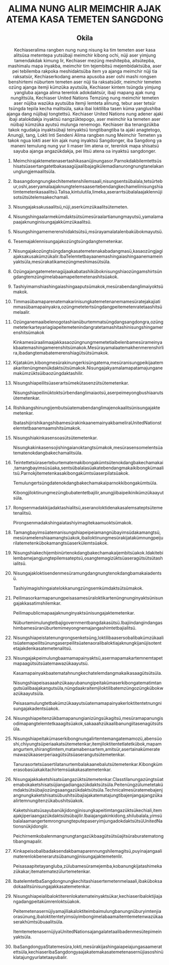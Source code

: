 <h1 align='center'>ALIMA NUNG ALIR MEIMCHIR AJAK ATEMA KASA TEMETEN SANGDONG</h1>
<h2 align='center'>Okila</h2>
<p align='center'>Kechiaseralima rangben nung nung nisung ka tim temeten aser kasa alitsüsa metentepa yutsübaji meimchir kibong ochi, nüji aser yimjung tamendakdak kimung lir,
Kechiaser mezüng meshitepba, aitsütepba, mashimalu mapa inyakba, meimchir tim tejembitsü mejembidaktsüba, aser pei tebilemba rakpoka meshidaktsüba item ya ajanga meimchir nüji tia raksatsür,
Kechiaserkodang anema apusoba aser oshi mashi rongsen benshirtemi nüburtem temeten aser nüji tia raksatsüdir, meimchir temeten ozüng ajanga itemji kümzüka ayutsüla,
Kechiaser kintem tsüngda yimjung yangluba ajanga alima terenlok adokdaktsür, ibaji mapang ajak nung nungittsüla,
Kechiaser United Nations Temzüng nung meimchir temeten aser nüjiba wazüka ayutsüba itemji lemteta alinung, tebur aser tetsür tsüngda tepila kecha malitsüla, saka ibai loktiliba tasen küma yanglushiba ajanga dang nüjibaji tongtettsü.
Kechiaser United Nations nung adener ajaki ibaji atalokdakja inyaktsü nangzüktepogo, aser meimchir ka temeten aser nüibaji kümzüka ayutsü mulunga renemogo.
Kechiaser iba tenangzükba takok ngudakja inyaktsübaji teinyaktsü tongtibangtiba ta ajaki anagtetogo,
Anungji, tang, Lokti Inti Sendeni Alima rangben nung Meimchir Temeten ya takok ngua lokti aser kin ajak nung inyaktsü Sangdonger, iba Sangdong ya maneni temulung nung yur li maser lim atena or, terenlok mapa shisatsü sayuba ajanga angazükdakja, pei litsü atena oa inyaktsü sangdonger.</p>
<ol>
  <li>
    <p>Meimchirajaktemetenasertashikasanüjinungasor.Parnokdakbilemtettsüshisatsüasertangatetbakasaagüjaalibajagikülemadianurongnungtanelakanunglungjemaalitsüla.</p>
  </li>
  <li>
    <p>Ibasangdongnungkechitemetenshilemsaali,nisungsentsübalala,tetsürtebur,oshi,aseryamalaajaknungtelemsaasertebendangkechameliinisungshiatimtemetenkasaalitsü.Talisa,kintulutila,limeka,aserarrtsübalalaajaklennüjisotsütsütelemsakechamali.</p>
  </li>
  <li>
    <p>Nisungajaksakusaalitsü,nüji,aserkümzükaalitsütemeten.</p>
  </li>
  <li>
    <p>Nisungshingaalarmekümdaktsütsümesüraalartianungmayutsü,yamalamapaajaknunginisungajakkümzükaalitsü.</p>
  </li>
  <li>
    <p>Nisungshingamemerenshidaktsütsü,msürayamalatalenbakübokmayutsü.</p>
  </li>
  <li>
    <p>Tesemajaklennisungajakozüngtsüngdangtemetenkar.</p>
  </li>
  <li>
    <p>Nisungajakozüngtsüngdangkasatemetenakabadangmasü,kasaozüngjagiajaksakusakümzükalir.IbaTelemtetbayaanemashingaiashingaanemameinyaktsüla,mesürakatikamezüngmeshimasütsüla.</p>
  </li>
  <li>
    <p>Ozüngajangatemetenagüjaakabatashiküboknisungshiaozüngamshirtsüngdangtemzüngimelabaamapeitemetenashitsüakok.</p>
  </li>
  <li>
    <p>Tashiyimamshiashingaiashingaaputsümakok,mesürabendanglimaiyoktsümakok.</p>
  </li>
  <li>
    <p>Timmasübamaparenatemakarinisungkatemetenanemamesüratejakajiatimmasübamapainyakra,ozüngmetetertsüngdangpeitemetenratetaashitsümelaalir.</p>
  </li>
  <li>
    <p>Ozünganemaaibelenogotashianüburtemmatsüngdangsangdongra,ozüngmeteterkarteyariagiapeitemetenindangratetamashitashinisungshingamerenshitsümakok</p>
    <p>Kinkamesüraalimaajakkasaozüngnungmemetetiaibelenbamesürameinyakbaatemashingamerenshitsümakok.Mesürayamalaatemakhenmerenshirlira,ibadangtemabatemerenshiagütsütsümakok.</p>
  </li>
  <li>
    <p>Kijataküm,kibongmesürakinungerkisüngatema,mesüranisungpeikijaatemakaritenüngmenükdaktsütsümakok.Nisungajakyamalamapatamajunganemakümzüktsüibaozüngdaktashilir.</p>
  </li>
  <li>
    <p>Nisungshiapeilitsüaserartsümekütasenzütsütemetenkar.</p>
    <p>Nisungshiapeilinüktoktsürbendanglimaiaotsü,aserpeimeyongbushiaarutsütemetenkar.</p>
  </li>
  <li>
    <p>Rishikangshinungijembutsüatemabendanglimajenokaalitsünisungajaktemetenkar.</p>
    <p>IbatashijirishikangshibamesürakinkaanemainyakbameliraUnitedNationstelemtetbaanemaamshitsümakok.</p>
  </li>
  <li>
    <p>Nisungshiakinkasensoasütsütemetenkar.</p>
    <p>Nisungkakinkasensojishingaianoktangtsümakok,mesürasensomelentsüatematenokdangbakechamalitsüla.</p>
  </li>
  <li>
    <p>Teintettetsüraserteburtematemakibongakümtsütenokdangbakechamakai,tamangbayimsüsüaka,sentsübalalasüakatebendangmakaikibongkümaalitsü.Parnokjitemetenkasakibongakümtsüaserpilatsüakok.</p>
    <p>Temulungertsüngdatenokdangbakechamakaiparnokkibongakümtsüla.</p>
    <p>Kibongjiloktinungmezüngbubatentetbajilir,anungjiibaipeikinikümzükaayutsüla.</p>
  </li>
  <li>
    <p>Rongsenmadakkijadaktashialitsü,aseranoloktidenakasalemsateptsütemetenalitsü.</p>
    <p>Pirongsenmadakshingaiatashiyimagitekaamuoktsümakok.</p>
  </li>
  <li>
    <p>Tamangbayimsüatemanisungshiapeipeiamangnübayimsüdakamangtsü,mesüramelenshiaamangtsüakok,ibailoktinungmesürakijatakümnungpeijurilatemetenkübokamangtsüaserkülemtsüakok.</p>
  </li>
  <li>
    <p>Nisungshiakechijembinürtenokdangbakechamakaijembitsüakok.Idakitebilembamejangjungtepilemsateptsü,osangtemagizüktsüaseragütsütsütashialitsü.</p>
  </li>
  <li>
    <p>Nisungajakloktisendenmesüramungdangnungtenokdangbamakaiadentsü.</p>
    <p>Tashiyimagishingaiatelokkanungzüngsemkümdaktsütsümakok.</p>
  </li>
  <li>
    <p>Peilimasorkarmapanungpeisasamesüraloktikartenüngnunginyaktsünisungajakkasatimshilemkar.</p>
    <p>Peilimapublicmapaajaknunginyaktsünisungajaktemetenkar.</p>
    <p>Nüburtemimulungtetbajigovernmentbangdakasütsü.Ibajiindangindangashimbamesüranüburtemimeyongnemajangashimtetbajialitsü.</p>
  </li>
  <li>
    <p>Nisungshiapeistatenungrongsenketsüng,loktilibaasersobalibakümzükaalitsüatemapeilitsünungaserpeilitsüatenaoralibaloktiajaknungkijanüjisotentetajakdenkasatemetenalitsü.</p>
  </li>
  <li>
    <p>Nisungajakpeimulungbaamamapainyaktsü,asermapamakartemnemtapetmapaagütsütsüatemawazükaayutsü.</p>
    <p>Kasamapainyakbaatematahnungkechatelemdangmakaikasaagütsütsüla.</p>
    <p>Nisungshiapeisasaaahzükaayubanungipeitakümaserkibongatematimtangutsüalibaajakangutsüla,nüngdaakraitemjiloktilibatemzüngozüngkübokwazükaayutsüla.</p>
    <p>Peisasamulungtetbakümzükaayutsüatemamapainyakerloktitentetnungnisungajakadentsüakok.</p>
  </li>
  <li>
    <p>Nisungshiapeitenzükbamapanungianizüngsükagitsü,mesüramapanungisodimapangtelemtetkaaagitsüakok,sakaaahzükaalibanungiitasenagütsütsüla.</p>
  </li>
  <li>
    <p>Nisungshiapeitakümaserkibongnungalirtemtemangatemamozü,abensüoshi,chiyungtsüperiaakatsütemetenkar,itemjiloktitentetlatetkübok,mapamangurtem,shirangtimtem,matamabensartem,amitsür,asertainakümeratemawazükaaserperiaagütsütsüaserangutsütemetenkar.</p>
    <p>Tanurasortetsüasertilatanurtembalakaanebalutsütemetenkar.Kibongkümerasobasüakakitachirtemsüakakasatemetenkar.</p>
  </li>
  <li>
    <p>Nisungajakkaketshisatsüangazüktsütemetenkar.Classtilanungazüngtsüatemabokaketshisatsüjiangadiangazükdaktsütsüla.Peitenüngzülumetetakümdaktsütsübajiozüngsaangazükdaktsütsüla.Technicalmesüratemebajenjangnungkaketshisatsübushitsübajiajakatematajungtibajenjangajangzükaalirtemnungitenzükabushitsüakok.</p>
    <p>Kaketshisatsüsayubanükjidongjinisungkapeitimtangazüktsükechiali,itemajakjiperiaangazükdaktsütsübajilir.Ibaiajangakinkidong,shilubalala,yimsübalalaamangertemrongnungteputepaseryimjungadokdaktsütsüUnitedNationsnükjidonglir.</p>
    <p>Peichirnemkobalenmangnungtangazükbaagütsütsüajitsüraburatematongtibangmapalir.</p>
  </li>
  <li>
    <p>Kinkapeisobalibadaksendakbamaparennungshilemagitsü,puyinajangaalimaterenlokbenerarutsübanungjinisungajaktemetenlir.</p>
    <p>Peisasaapitetayangluba,zülubamesüramejemba,kobanungkijatashimekazükakar,itematematezülurtemetenkar.</p>
  </li>
  <li>
    <p>IbatelemtetbaSangdongnungkechitashiasertemetenmelaaali,ibaküboksadokaalitsünisungajakkasatemetenkar.</p>
  </li>
  <li>
    <p>Nisungshiapeialibaloktiterenlokatemateinyaktsükar,kechiaseribaloktijiajangadangpeitakümrenloktsüakok.</p>
    <p>Peitemetenasernüjiyamajiliakaloktiteimbaimulungbanungnüburyimtenjiaorasünung,ibaloktitentetyimsüyimbongimelabaamaitemtemetenwazükaaserakhümtsübuaalitsüla.</p>
    <p>ItemtemetenasernüjiyaUnitedNationsajangalatetaalibadenmesütepimeinyaktsüla.</p>
  </li>
  <li>
    <p>IbaSangdongyaStatemesüra,lokti,mesürakijashingaiapeiajungasaameratettsüla,kechiaseribaSangdongyaajakatemakasatemetenasernüjiasoshinüklatajungyurlatetaayubalir.</p>
  </li>
</ol>